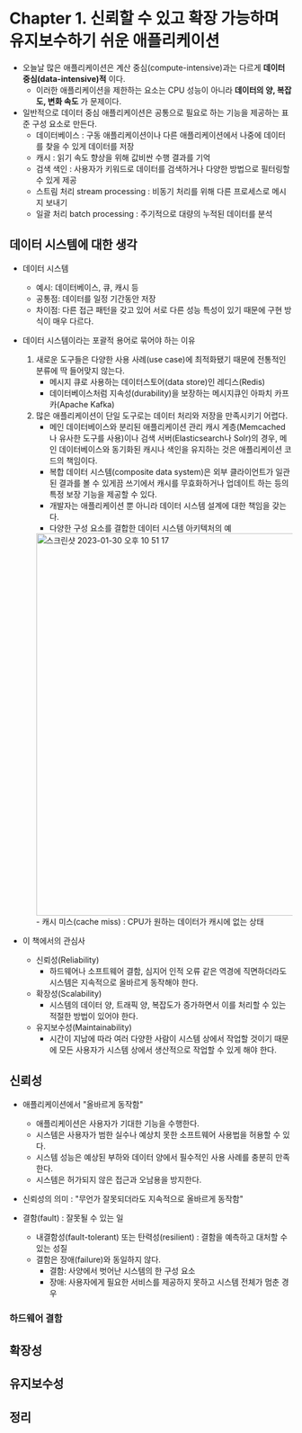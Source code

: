 # Chapter 1. 신뢰할 수 있고 확장 가능하며 유지보수하기 쉬운 애플리케이션
- 오늘날 많은 애플리케이션은 계산 중심(compute-intensive)과는 다르게 **데이터 중심(data-intensive)적** 이다.
  - 이러한 애플리케이션을 제한하는 요소는 CPU 성능이 아니라 **데이터의 양, 복잡도, 변화 속도** 가 문제이다.
- 일반적으로 데이터 중심 애플리케이션은 공통으로 필요로 하는 기능을 제공하는 표준 구성 요소로 만든다. 
  - 데이터베이스 : 구동 애플리케이션이나 다른 애플리케이션에서 나중에 데이터를 찾을 수 있게 데이터를 저장
  - 캐시 : 읽기 속도 향상을 위해 값비싼 수행 결과를 기억
  - 검색 색인 : 사용자가 키워드로 데이터를 검색하거나 다양한 방법으로 필터링할 수 있게 제공
  - 스트림 처리 stream processing : 비동기 처리를 위해 다른 프로세스로 메시지 보내기 
  - 일괄 처리 batch processing : 주기적으로 대량의 누적된 데이터를 분석 

## 데이터 시스템에 대한 생각
- 데이터 시스템
  - 예시: 데이터베이스, 큐, 캐시 등 
  - 공통점: 데이터를 일정 기간동안 저장
  - 차이점: 다른 접근 패턴을 갖고 있어 서로 다른 성능 특성이 있기 때문에 구현 방식이 매우 다르다.
- 데이터 시스템이라는 포괄적 용어로 묶어야 하는 이유 
  1. 새로운 도구들은 다양한 사용 사례(use case)에 최적화됐기 때문에 전통적인 분류에 딱 들어맞지 않는다.
     - 메시지 큐로 사용하는 데이터스토어(data store)인 레디스(Redis)
     - 데이터베이스처럼 지속성(durability)을 보장하는 메시지큐인 아파치 카프카(Apache Kafka)
  2. 많은 애플리케이션이 단일 도구로는 데이터 처리와 저장을 만족시키기 어렵다. 
     - 메인 데이터베이스와 분리된 애플리케이션 관리 캐시 계층(Memcached나 유사한 도구를 사용)이나 검색 서버(Elasticsearch나 Solr)의 경우,
     메인 데이터베이스와 동기화된 캐시나 색인을 유지하는 것은 애플리케이션 코드의 책임이다. 
     - 복합 데이터 시스템(composite data system)은 외부 클라이언트가 일관된 결과를 볼 수 있게끔 쓰기에서 캐시를 무효화하거나 업데이트 하는 등의 특정 보장 기능을 제공할 수 있다.
     - 개발자는 애플리케이션 뿐 아니라 데이터 시스템 설계에 대한 책임을 갖는다.
     - 다양한 구성 요소를 결합한 데이터 시스템 아키텍처의 예   
     <img width="680" alt="스크린샷 2023-01-30 오후 10 51 17" src="https://user-images.githubusercontent.com/45681372/215495686-9aa9db5a-971f-47fc-99e1-36edcfd05105.png">
       - 캐시 미스(cache miss) : CPU가 원하는 데이터가 캐시에 없는 상태

- 이 책에서의 관심사 
  - 신뢰성(Reliability)
    - 하드웨어나 소프트웨어 결함, 심지어 인적 오류 같은 역경에 직면하더라도 시스템은 지속적으로 올바르게 동작해야 한다.
  - 확장성(Scalability)
    - 시스템의 데이터 양, 트래픽 양, 복잡도가 증가하면서 이를 처리할 수 있는 적절한 방법이 있어야 한다.
  - 유지보수성(Maintainability)
    - 시간이 지남에 따라 여러 다양한 사람이 시스템 상에서 작업할 것이기 때문에 모든 사용자가 시스템 상에서 생산적으로 작업할 수 있게 해야 한다. 

## 신뢰성
- 애플리케이션에서 "올바르게 동작함"
  - 애플리케이션은 사용자가 기대한 기능을 수행한다.
  - 시스템은 사용자가 범한 실수나 예상치 못한 소프트웨어 사용법을 허용할 수 있다.
  - 시스템 성능은 예상된 부하와 데이터 양에서 필수적인 사용 사례를 충분히 만족한다.
  - 시스템은 허가되지 않은 접근과 오남용을 방지한다. 
- 신뢰성의 의미 : "무언가 잘못되더라도 지속적으로 올바르게 동작함"

- 결함(fault) : 잘못될 수 있는 일
  - 내결함성(fault-tolerant) 또는 탄력성(resilient) : 결함을 예측하고 대처할 수 있는 성질
  - 결함은 장애(failure)와 동일하지 않다. 
    - 결함: 사양에서 벗어난 시스템의 한 구성 요소
    - 장애: 사용자에게 필요한 서비스를 제공하지 못하고 시스템 전체가 멈춘 경우

### 하드웨어 결함


## 확장성
## 유지보수성
## 정리